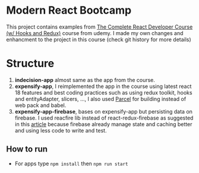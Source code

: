 # Modern React Bootcamp

This project contains examples from [The Complete React Developer Course (w/ Hooks and Redux)](https://www.udemy.com/course/react-2nd-edition/) course from udemy. I made my own changes and enhancment to the project in this course (check git history for more details)

# Structure

 1. **indecision-app** almost same as the app from the course. 
 2. **expensify-app**, I reimplemented the app in the course using latest react 18 features and best coding practices such as using redux toolkit, hooks and entityAdapter, slicers, ..., I also used [Parcel](https://parceljs.org) for building instead of web pack and babel. 
 3. **expensify-app-firebase**, bases on expensify-app but persisting data on firebase. I used reacfire lib instead of react-redux-firebase as suggested in this [article](https://prescottprue.medium.com/react-and-firebase-without-redux-5c1b2b6a6ba1) because firebase already manage state and caching better and using less code to write and test.

## How to run

 - For apps type `npm install` then `npm run start`  
